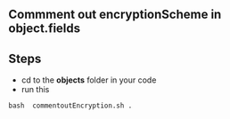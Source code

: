 ## Commment out encryptionScheme in object.fields

## Steps

- cd to the **objects** folder in your code
- run this
```
bash  commentoutEncryption.sh . 
```
